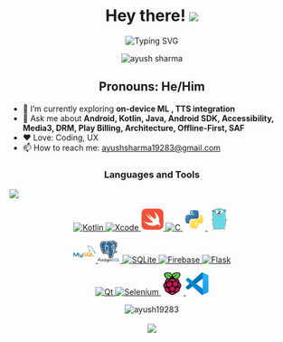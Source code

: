 



<div align="center">
  
  <h1> Hey there! <img src="https://github.com/ayush19283/ayush19283/blob/main/Hi.gif" width="55px"></h1>

  ![Typing SVG](https://readme-typing-svg.herokuapp.com?font=Calibri&size=30&color=68F72F&duration=3000&center=true&width=446&lines=My+Name+is+Ayush+Sharma)

<img src="https://komarev.com/ghpvc/?username=ayush19283&label=Profile%20views&color=0e75b6&style=flat" width="150px" alt="ayush sharma" />

<h2 align="center">Pronouns: He/Him</h2>

</div>

- 🌱 I’m currently exploring **on-device ML , TTS integration**
- 💬 Ask me about **Android, Kotlin, Java, Android SDK, Accessibility, Media3, DRM, Play Billing, Architecture, Offline-First, SAF**
- ❤️ Love: Coding, UX 
- 📫 How to reach me: ayushsharma19283@gmail.com

<h3 align="center">Languages and Tools</h3>

<img src="https://skillicons.dev/icons?i=kotlin,java,retrofit,sqlite,linux,git,github,androidstudio,bash,mysql,postman,raspberrypi,discord,bots,arduino,blender&perline=18" />

<p align="center">
    <a href="https://kotlinlang.org/" target="_blank">
        <img src="https://upload.wikimedia.org/wikipedia/commons/7/74/Kotlin_Icon.png" alt="Kotlin" width="40" height="40"/>
    </a>
    <a href="https://developer.apple.com/xcode/" target="_blank">
        <img src="https://upload.wikimedia.org/wikipedia/commons/3/3b/Android_new_logo_2019.svg" alt="Xcode" width="40" height="40"/>
    </a>
    <a href="https://developer.apple.com/swift/" target="_blank">
        <img src="https://raw.githubusercontent.com/devicons/devicon/master/icons/swift/swift-original.svg" alt="Swift" width="40" height="40"/>
    </a>
    <a href="https://www.cprogramming.com/" target="_blank">
        <img src="https://github.com/square/retrofit/blob/master/website/static/img/retrofit.svg" alt="C" width="40" height="40"/>
    </a>
    <a href="https://www.python.org" target="_blank">
        <img src="https://raw.githubusercontent.com/devicons/devicon/master/icons/python/python-original.svg" alt="Python" width="40" height="40"/>
    </a>
    <a href="https://go.dev/" target="_blank">
        <img src="https://raw.githubusercontent.com/devicons/devicon/master/icons/go/go-original.svg" alt="Go" width="40" height="40"/>
    </a>
</p>

<p align="center">
    <a href="https://www.mysql.com/" target="_blank">
        <img src="https://raw.githubusercontent.com/devicons/devicon/master/icons/mysql/mysql-original-wordmark.svg" alt="MySQL" width="40" height="40"/>
    </a>
    <a href="https://www.postgresql.org" target="_blank">
        <img src="https://raw.githubusercontent.com/devicons/devicon/master/icons/postgresql/postgresql-original-wordmark.svg" alt="PostgreSQL" width="40" height="40"/>
    </a>
    <a href="https://www.sqlite.org/" target="_blank">
        <img src="https://www.vectorlogo.zone/logos/sqlite/sqlite-icon.svg" alt="SQLite" width="40" height="40"/>
    </a>
    <a href="https://firebase.google.com/" target="_blank">
        <img src="https://www.vectorlogo.zone/logos/firebase/firebase-icon.svg" alt="Firebase" width="40" height="40"/>
    </a>
    <a href="https://flask.palletsprojects.com/" target="_blank">
        <img src="https://www.vectorlogo.zone/logos/pocoo_flask/pocoo_flask-icon.svg" alt="Flask" width="40" height="40"/>
    </a>
</p>

<p align="center">
    <a href="https://www.qt.io/" target="_blank">
        <img src="https://upload.wikimedia.org/wikipedia/commons/0/0b/Qt_logo_2016.svg" alt="Qt" width="40" height="40"/>
    </a>
    <a href="https://www.selenium.dev" target="_blank">
        <img src="https://raw.githubusercontent.com/detain/svg-logos/780f25886640cef088af994181646db2f6b1a3f8/svg/selenium-logo.svg" alt="Selenium" width="40" height="40"/>
    </a>
    <a href="https://www.raspberrypi.org/" target="_blank">
        <img src="https://raw.githubusercontent.com/devicons/devicon/master/icons/raspberrypi/raspberrypi-original.svg" alt="Raspberry Pi" width="40" height="40"/>
    </a>
    <a href="https://code.visualstudio.com/" target="_blank">
        <img src="https://raw.githubusercontent.com/devicons/devicon/master/icons/vscode/vscode-original.svg" alt="VSCode" width="40" height="40"/>
    </a>
</p>
  
  
  <div align="center">
<img src="https://github-readme-stats.vercel.app/api?username=ayush19283&show_icons=true&locale=en&border=D3D3D3&theme=dark&hide_border=false" alt="ayush19283" />
<br/><br/>
     <img src="https://github-readme-stats.vercel.app/api/top-langs/?username=ayush19283&theme=dark&langs_count=10&layout=compact"/>
<br/><br/>

</div>
